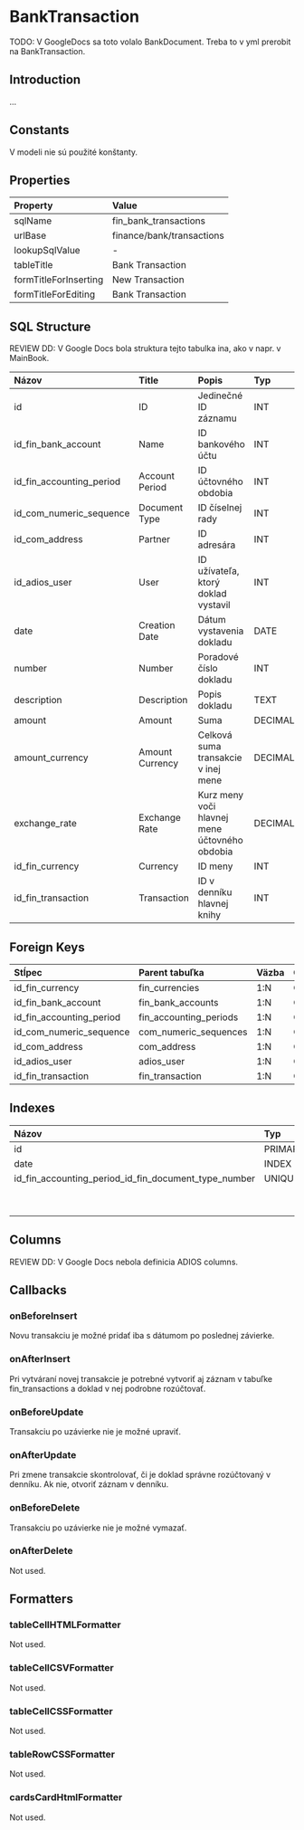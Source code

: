 # BankTransaction

TODO: V GoogleDocs sa toto volalo BankDocument. Treba to v yml prerobit na BankTransaction.

## Introduction

...

## Constants

V modeli nie sú použité konštanty.

## Properties

| Property              | Value                     |
| :-------------------- | :------------------------ |
| sqlName               | fin_bank_transactions     |
| urlBase               | finance/bank/transactions |
| lookupSqlValue        | -                         |
| tableTitle            | Bank Transaction          |
| formTitleForInserting | New Transaction           |
| formTitleForEditing   | Bank Transaction          |

## SQL Structure

REVIEW DD: V Google Docs bola struktura tejto tabulka ina, ako v napr. v MainBook.

| Názov                    | Title           | Popis                                         | Typ     | Dĺžka | Povinný |
| :----------------------- | :-------------- | :-------------------------------------------- | :------ | :---- | :------ |
| id                       | ID              | Jedinečné ID záznamu                          | INT     | 11    | Y       |
| id_fin_bank_account      | Name            | ID bankového účtu                             | INT     | 11    | Y       |
| id_fin_accounting_period | Account Period  | ID účtovného obdobia                          | INT     | 11    | Y       |
| id_com_numeric_sequence  | Document Type   | ID číselnej rady                              | INT     | 11    | Y       |
| id_com_address           | Partner         | ID adresára                                   | INT     | 11    | Y       |
| id_adios_user            | User            | ID užívateľa, ktorý doklad vystavil           | INT     | 11    | Y       |
| date                     | Creation Date   | Dátum vystavenia dokladu                      | DATE    | 8     | Y       |
| number                   | Number          | Poradové číslo dokladu                        | INT     | 8     | Y       |
| description              | Description     | Popis dokladu                                 | TEXT    |       | N       |
| amount                   | Amount          | Suma                                          | DECIMAL | 15,2  | Y       |
| amount_currency          | Amount Currency | Celková suma transakcie v inej mene           | DECIMAL | 15,2  | Y       |
| exchange_rate            | Exchange Rate   | Kurz meny voči hlavnej mene účtovného obdobia | DECIMAL | 15,2  | Y       |
| id_fin_currency          | Currency        | ID meny                                       | INT     | 11    | Y       |
| id_fin_transaction       | Transaction     | ID v denníku hlavnej knihy                    | INT     | 11    | Y       |

## Foreign Keys

| Stĺpec                   | Parent tabuľka         | Väzba | OnUpdate | OnDelete |
| :----------------------- | :--------------------- | :---- | :------- | :------- |
| id_fin_currency          | fin_currencies         | 1:N   | Cascade  | Restrict |
| id_fin_bank_account      | fin_bank_accounts      | 1:N   | Cascade  | Restrict |
| id_fin_accounting_period | fin_accounting_periods | 1:N   | Cascade  | Restrict |
| id_com_numeric_sequence  | com_numeric_sequences  | 1:N   | Cascade  | Restrict |
| id_com_address           | com_address            | 1:N   | Cascade  | Restrict |
| id_adios_user            | adios_user             | 1:N   | Cascade  | Restrict |
| id_fin_transaction       | fin_transaction        | 1:N   | Cascade  | Restrict |

## Indexes

| Názov                                                | Typ     | Stĺpec                   | Zoradenie |
| :--------------------------------------------------- | :------ | :----------------------- | :-------- |
| id                                                   | PRIMARY | id                       | ASC       |
| date                                                 | INDEX   | date                     | ASC       |
| id_fin_accounting_period_id_fin_document_type_number | UNIQUE  | id_fin_accounting_period | ASC       |
|                                                      |         | id_fin_document_type     | ASC       |
|                                                      |         | number                   | ASC       |

## Columns

REVIEW DD: V Google Docs nebola definicia ADIOS columns.

## Callbacks

### onBeforeInsert
Novu transakciu je možné pridať iba s dátumom po poslednej závierke. 

### onAfterInsert
Pri vytváraní novej transakcie je potrebné vytvoriť aj záznam v tabuľke fin_transactions a doklad v nej podrobne rozúčtovať.

### onBeforeUpdate
Transakciu po uzávierke nie je možné upraviť.

### onAfterUpdate
Pri zmene transakcie skontrolovať, či je doklad správne rozúčtovaný v denníku. Ak nie, otvoriť záznam v denníku.

### onBeforeDelete
Transakciu po uzávierke nie je možné vymazať.

### onAfterDelete
Not used.

## Formatters

### tableCellHTMLFormatter
Not used.

### tableCellCSVFormatter
Not used.

### tableCellCSSFormatter
Not used.

### tableRowCSSFormatter
Not used.

### cardsCardHtmlFormatter
Not used.
